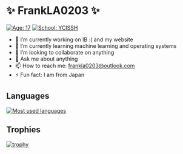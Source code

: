 # ✨ FrankLA0203 ✨

[![Age: 17](https://img.shields.io/badge/Age-17-blue?style=for-the-badge)](https://en.wikipedia.org/wiki/February_3)
[![School: YCISSH](https://img.shields.io/badge/School-YCISSH-green?style=for-the-badge)](https://ycis-sh.com)

- 🔭 I’m currently working on IB :( and my website
- 🌱 I’m currently learning machine learning and operating systems
- 👯 I’m looking to collaborate on anything
- 💬 Ask me about anything
- 📫 How to reach me: frankla0203@outlook.com
- ⚡ Fun fact: I am from Japan

## Languages

[![Most used languages](https://github-readme-stats.vercel.app/api/top-langs/?username=FrankLA0203&theme=ayu-mirage)](https://github.com/Gbox4)

## Trophies

[![trophy](https://github-profile-trophy.vercel.app/?username=FrankLA0203&theme=onedark)](https://github.com/ryo-ma/github-profile-trophy)
